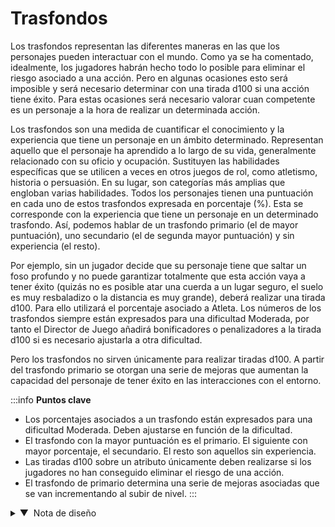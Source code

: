 # Trasfondos

<!-- <img src="/es/img/sage.png" alt="Sage" class="section-img" /> -->

Los trasfondos representan las diferentes maneras en las que los personajes pueden interactuar con el mundo. Como ya se ha comentado, idealmente, los jugadores habrán hecho todo lo posible para eliminar el riesgo asociado a una acción. Pero en algunas ocasiones esto será imposible y será necesario determinar con una tirada d100 si una acción tiene éxito. Para estas ocasiones será necesario valorar cuan competente es un personaje a la hora de realizar un determinada acción.

Los trasfondos son una medida de cuantificar el conocimiento y la experiencia que tiene un personaje en un ámbito determinado. Representan aquello que el personaje ha aprendido a lo largo de su vida, generalmente relacionado con su oficio y ocupación. Sustituyen las habilidades específicas que se utilicen a veces en otros juegos de rol, como atletismo, historia o persuasión. En su lugar, son categorías más amplias que engloban varias habilidades. Todos los personajes tienen una puntuación en cada uno de estos trasfondos expresada en porcentaje (%). Esta se corresponde con la experiencia que tiene un personaje en un determinado trasfondo. Así, podemos hablar de un trasfondo primario (el de mayor puntuación), uno secundario (el de segunda mayor puntuación) y sin experiencia (el resto).

Por ejemplo, sin un jugador decide que su personaje tiene que saltar un foso profundo y no puede garantizar totalmente que esta acción vaya a tener éxito (quizás no es posible atar una cuerda a un lugar seguro, el suelo es muy resbaladizo o la distancia es muy grande), deberá realizar una tirada d100. Para ello utilizará el porcentaje asociado a Atleta. Los números de los trasfondos siempre están expresados para una dificultad Moderada, por tanto el Director de Juego añadirá bonificadores o penalizadores a la tirada d100 si es necesario ajustarla a otra dificultad.

Pero los trasfondos no sirven únicamente para realizar tiradas d100. A partir del trasfondo primario se otorgan una serie de mejoras que aumentan la capacidad del personaje de tener éxito en las interacciones con el entorno.

:::info **Puntos clave**
- Los porcentajes asociados a un trasfondo están expresados para una dificultad Moderada. Deben ajustarse en función de la dificultad.
- El trasfondo con la mayor puntuación es el primario. El siguiente con mayor porcentaje, el secundario. El resto son aquellos sin experiencia.
- Las tiradas d100 sobre un atributo únicamente deben realizarse si los jugadores no han conseguido eliminar el riesgo de una acción.
- El trasfondo de primario determina una serie de mejoras asociadas que se van incrementando al subir de nivel.
:::

<details>
  <summary>▼&nbsp;&nbsp;Nota de diseño</summary>

  Los trasfondos se han escogido intentando abarcar todos los tropos que aparecen asociados de manera recurrente a los personajes de fantasía. La idea era que fuesen lo más independientes y mutuamente excluyentes entre sí para evitar solapamientos.
</details>
